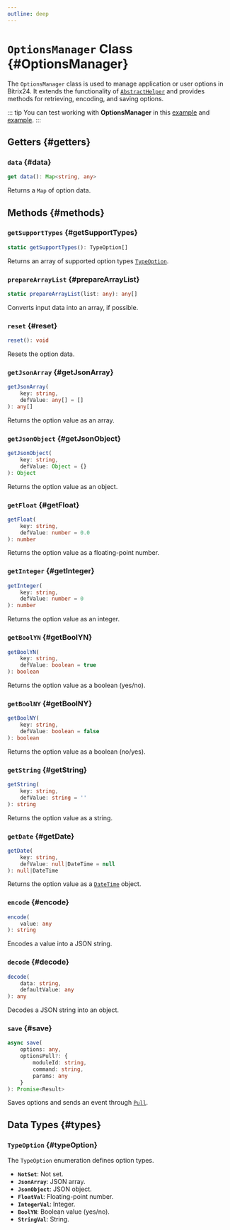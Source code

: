 ```yaml
---
outline: deep
---
```

# `OptionsManager` Class {#OptionsManager}

The `OptionsManager` class is used to manage application or user options in Bitrix24. It extends the functionality of [`AbstractHelper`](helper-abstract-helper) and provides methods for retrieving, encoding, and saving options.

::: tip
You can test working with **OptionsManager** in this [example](https://github.com/bitrix24/b24sdk-examples/blob/main/js/03-nuxt-frame/pages/app.options.client.vue) and [example](https://github.com/bitrix24/b24sdk-examples/blob/main/js/03-nuxt-frame/pages/user.options.client.vue).
:::

## Getters {#getters}

### `data` {#data}
```ts
get data(): Map<string, any>
```

Returns a `Map` of option data.

## Methods {#methods}

### `getSupportTypes` {#getSupportTypes}
```ts
static getSupportTypes(): TypeOption[]
```

Returns an array of supported option types [`TypeOption`](#typeOption).

### `prepareArrayList` {#prepareArrayList}
```ts
static prepareArrayList(list: any): any[]
```

Converts input data into an array, if possible.

### `reset` {#reset}
```ts
reset(): void
```

Resets the option data.

### `getJsonArray` {#getJsonArray}
```ts
getJsonArray(
	key: string,
	defValue: any[] = []
): any[]
```

Returns the option value as an array.

### `getJsonObject` {#getJsonObject}
```ts
getJsonObject(
	key: string,
	defValue: Object = {}
): Object
```

Returns the option value as an object.

### `getFloat` {#getFloat}
```ts
getFloat(
	key: string,
	defValue: number = 0.0
): number
```

Returns the option value as a floating-point number.

### `getInteger` {#getInteger}
```ts
getInteger(
	key: string,
	defValue: number = 0
): number
```

Returns the option value as an integer.

### `getBoolYN` {#getBoolYN}
```ts
getBoolYN(
	key: string,
	defValue: boolean = true
): boolean
```

Returns the option value as a boolean (yes/no).

### `getBoolNY` {#getBoolNY}
```ts
getBoolNY(
	key: string,
	defValue: boolean = false
): boolean
```

Returns the option value as a boolean (no/yes).

### `getString` {#getString}
```ts
getString(
	key: string,
	defValue: string = ''
): string
```

Returns the option value as a string.

### `getDate` {#getDate}
```ts
getDate(
	key: string,
	defValue: null|DateTime = null
): null|DateTime
```

Returns the option value as a [`DateTime`](tools-date-time) object.

### `encode` {#encode}
```ts
encode(
	value: any
): string
```

Encodes a value into a JSON string.

### `decode` {#decode}
```ts
decode(
	data: string,
	defaultValue: any
): any
```

Decodes a JSON string into an object.

### `save` {#save}
```ts
async save(
	options: any,
	optionsPull?: {
		moduleId: string,
		command: string,
		params: any
	}
): Promise<Result>
```

Saves options and sends an event through [`Pull`](pull-client).

## Data Types {#types}

### `TypeOption` {#typeOption}

The `TypeOption` enumeration defines option types.

- **`NotSet`**: Not set.
- **`JsonArray`**: JSON array.
- **`JsonObject`**: JSON object.
- **`FloatVal`**: Floating-point number.
- **`IntegerVal`**: Integer.
- **`BoolYN`**: Boolean value (yes/no).
- **`StringVal`**: String.